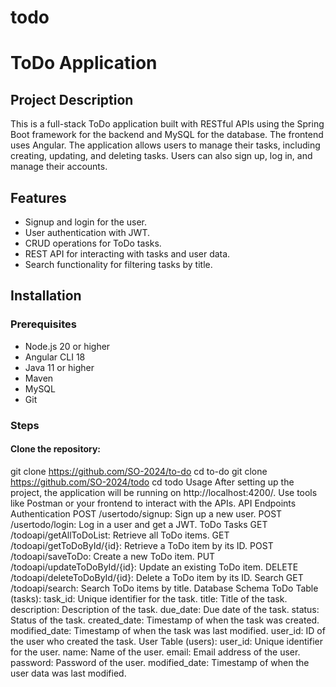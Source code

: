 # todo
 # ToDo Application

## Project Description
This is a full-stack ToDo application built with RESTful APIs using the Spring Boot framework for the backend and MySQL for the database. The frontend uses Angular. The application allows users to manage their tasks, including creating, updating, and deleting tasks. Users can also sign up, log in, and manage their accounts.

## Features
- Signup and login for the user.
- User authentication with JWT.
- CRUD operations for ToDo tasks.
- REST API for interacting with tasks and user data.
- Search functionality for filtering tasks by title.

## Installation

### Prerequisites
- Node.js 20 or higher
- Angular CLI 18
- Java 11 or higher
- Maven
- MySQL
- Git

### Steps

#### Clone the repository:
git clone https://github.com/SO-2024/to-do
cd to-do
git clone https://github.com/SO-2024/todo
cd todo
Usage
After setting up the project, the application will be running on http://localhost:4200/.
Use tools like Postman or your frontend to interact with the APIs.
API Endpoints
Authentication
POST /usertodo/signup: Sign up a new user.
POST /usertodo/login: Log in a user and get a JWT.
ToDo Tasks
GET /todoapi/getAllToDoList: Retrieve all ToDo items.
GET /todoapi/getToDoById/{id}: Retrieve a ToDo item by its ID.
POST /todoapi/saveToDo: Create a new ToDo item.
PUT /todoapi/updateToDoById/{id}: Update an existing ToDo item.
DELETE /todoapi/deleteToDoById/{id}: Delete a ToDo item by its ID.
Search
GET /todoapi/search: Search ToDo items by title.
Database Schema
ToDo Table (tasks):
task_id: Unique identifier for the task.
title: Title of the task.
description: Description of the task.
due_date: Due date of the task.
status: Status of the task.
created_date: Timestamp of when the task was created.
modified_date: Timestamp of when the task was last modified.
user_id: ID of the user who created the task.
User Table (users):
user_id: Unique identifier for the user.
name: Name of the user.
email: Email address of the user.
password: Password of the user.
modified_date: Timestamp of when the user data was last modified.
